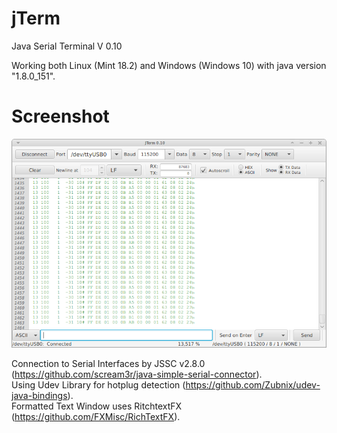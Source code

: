 # jTerm

Java Serial Terminal V 0.10


Working both Linux (Mint 18.2) and Windows (Windows 10) with java version "1.8.0_151".

# Screenshot
![Screenshot](jTerm_screenshot.png?raw=true "Screenshot V0.10")


Connection to Serial Interfaces by JSSC v2.8.0 (<https://github.com/scream3r/java-simple-serial-connector>).<br />
Using Udev Library for hotplug detection (<https://github.com/Zubnix/udev-java-bindings>).<br />
Formatted Text Window uses RitchtextFX (<https://github.com/FXMisc/RichTextFX>).<br />


